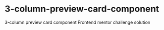 # 3-column-preview-card-component
3-column preview card component Frontend mentor challenge solution
